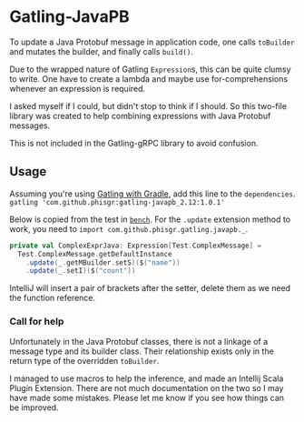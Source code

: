 # Gatling-JavaPB

To update a Java Protobuf message in application code,
one calls `toBuilder` and mutates the builder,
and finally calls `build()`.

Due to the wrapped nature of Gatling `Expression`s,
this can be quite clumsy to write.
One have to create a lambda and maybe use for-comprehensions
whenever an expression is required.

I asked myself if I could, but didn't stop to think if I should.
So this two-file library was created to help combining
expressions with Java Protobuf messages.

This is not included in the Gatling-gRPC library to avoid confusion.

## Usage

Assuming you're using
[Gatling with Gradle](https://github.com/lkishalmi/gradle-gatling-plugin),
add this line to the `dependencies`.  
`gatling 'com.github.phisgr:gatling-javapb_2.12:1.0.1'`

Below is copied from the test in
[`bench`](../bench/src/main/scala/com/github/phisgr/gatling/pb/bench/TestUpdateExpr.scala).
For the `.update` extension method to work,
you need to `import com.github.phisgr.gatling.javapb._`.

```scala
private val ComplexExprJava: Expression[Test.ComplexMessage] =
  Test.ComplexMessage.getDefaultInstance
    .update(_.getMBuilder.setS)($("name"))
    .update(_.setI)($("count"))
```

IntelliJ will insert a pair of brackets after the setter,
delete them as we need the function reference.

### Call for help

Unfortunately in the Java Protobuf classes, there is not a linkage of
a message type and its builder class.
Their relationship exists only in the return type
of the overridden `toBuilder`.

I managed to use macros to help the inference,
and made an Intellij Scala Plugin Extension.
There are not much documentation on the two
so I may have made some mistakes.
Please let me know if you see how things can be improved.
